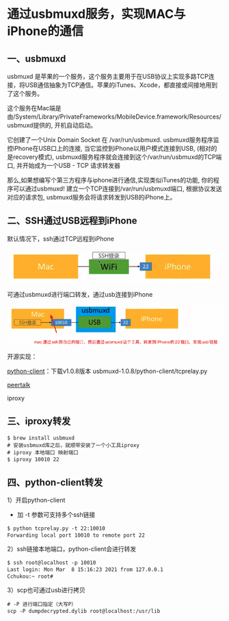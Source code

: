 # 通过usbmuxd服务，实现MAC与iPhone的通信

## 一、usbmuxd

usbmuxd 是苹果的一个服务，这个服务主要用于在USB协议上实现多路TCP连接，将USB通信抽象为TCP通信。苹果的iTunes、Xcode，都直接或间接地用到了这个服务。

这个服务在Mac端是由/System/Library/PrivateFrameworks/MobileDevice.framework/Resources/usbmuxd提供的, 开机自动启动。

它创建了一个Unix Domain Socket 在 /var/run/usbmuxd. usbmuxd服务程序监控iPhone在USB口上的连接, 当它监控到iPhone以用户模式连接到USB, (相对的是recovery模式), usbmuxd服务程序就会连接到这个/var/run/usbmuxd的TCP端口, 并开始成为一个USB - TCP 请求转发器

那么,如果想编写个第三方程序与iphone进行通信,实现类似iTunes的功能, 你的程序可以通过usbmuxd! 建立一个TCP连接到/var/run/usbmuxd端口, 根据协议发送对应的请求包, usbmuxd服务会将请求转发到USB的iPhone上。

## 二、SSH通过USB远程到iPhone

默认情况下，ssh通过TCP远程到iPhone

![image-20210308145126664](03_usbmuxd.assets/image-20210308145126664.png)

可通过usbmuxd进行端口转发，通过usb连接到iPhone

![image-20210308145216755](03_usbmuxd.assets/image-20210308145216755.png)

开源实现：

[python-client](https://cgit.sukimashita.com/usbmuxd.git)：下载v1.0.8版本 usbmuxd-1.0.8/python-client/tcprelay.py

[peertalk](https://github.com/rsms/peertalk)

iproxy

## 三、iproxy转发

```shell
$ brew install usbmuxd
# 安装usbmuxd库之后，就顺带安装了一个小工具iproxy
# iproxy 本地端口 映射端口 
$ iproxy 10010 22
```

## 四、python-client转发

1）开启python-client

* 加 -t 参数可支持多个ssh链接

```shell
$ python tcprelay.py -t 22:10010
Forwarding local port 10010 to remote port 22
```

2）ssh链接本地端口，python-client会进行转发

```shell
$ ssh root@localhost -p 10010
Last login: Mon Mar  8 15:16:23 2021 from 127.0.0.1
Cchukou:~ root#
```

3）scp也可通过usb进行拷贝

```shell
# -P 进行端口指定（大写P）
scp -P dumpdecrypted.dylib root@localhost:/usr/lib
```



